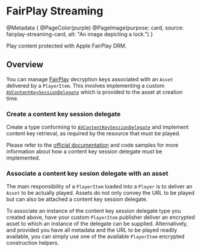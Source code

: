 # FairPlay Streaming

@Metadata {
    @PageColor(purple)
    @PageImage(purpose: card, source: fairplay-streaming-card, alt: "An image depicting a lock.")
}

Play content protected with Apple FairPlay DRM.

## Overview

You can manage [FairPlay](https://developer.apple.com/streaming/fps/) decryption keys associated with an ``Asset`` delivered by a ``PlayerItem``. This involves implementing a custom [`AVContentKeySessionDelegate`](https://developer.apple.com/documentation/avfoundation/avcontentkeysessiondelegate) which is provided to the asset at creation time.

### Create a content key session delegate

Create a type conforming to [`AVContentKeySessionDelegate`](https://developer.apple.com/documentation/avfoundation/avcontentkeysessiondelegate) and implement content key retrieval, as required by the resource that must be played.

Please refer to the [official documentation](https://developer.apple.com/documentation/avfoundation/avcontentkeysessiondelegate) and code samples for more information about how a content key session delegate must be implemented.

### Associate a content key sesion delegate with an asset

The main responsibility of a ``PlayerItem`` loaded into a ``Player`` is to deliver an ``Asset`` to be actually played. Assets do not only convey the URL to be played but can also be attached a content key session delegate.

To associate an instance of the content key session delegate type you created above, have your custom ``PlayerItem`` publisher deliver an encrypted asset to which an instance of the delegate can be supplied. Alternatively, and provided you have all metadata and the URL to be played readily available, you can simply use one of the available ``PlayerItem`` encrypted construction helpers.
